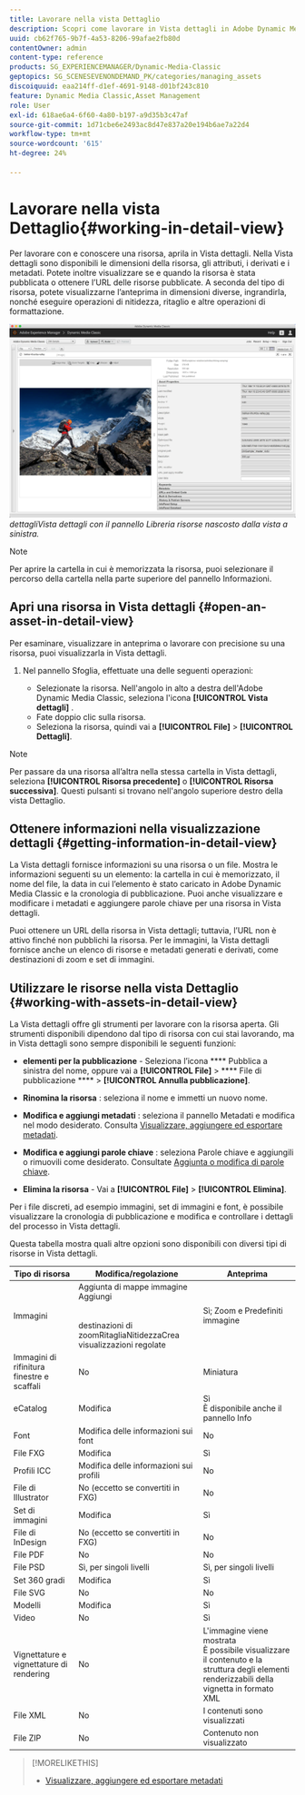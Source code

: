 ```yaml
---
title: Lavorare nella vista Dettaglio
description: Scopri come lavorare in Vista dettagli in Adobe Dynamic Media Classic.
uuid: cb62f765-9b7f-4a53-8206-99afae2fb80d
contentOwner: admin
content-type: reference
products: SG_EXPERIENCEMANAGER/Dynamic-Media-Classic
geptopics: SG_SCENESEVENONDEMAND_PK/categories/managing_assets
discoiquuid: eaa214ff-d1ef-4691-9148-d01bf243c810
feature: Dynamic Media Classic,Asset Management
role: User
exl-id: 618ae6a4-6f60-4a80-b197-a9d35b3c47af
source-git-commit: 1d71cbe6e2493ac8d47e837a20e194b6ae7a22d4
workflow-type: tm+mt
source-wordcount: '615'
ht-degree: 24%

---
```


# Lavorare nella vista Dettaglio{#working-in-detail-view}

Per lavorare con e conoscere una risorsa, aprila in Vista dettagli. Nella Vista dettagli sono disponibili le dimensioni della risorsa, gli attributi, i derivati e i metadati. Potete inoltre visualizzare se e quando la risorsa è stata pubblicata o ottenere l’URL delle risorse pubblicate. A seconda del tipo di risorsa, potete visualizzarne l’anteprima in dimensioni diverse, ingrandirla, nonché eseguire operazioni di nitidezza, ritaglio e altre operazioni di formattazione.

<!-- 

Comment Type: remark
Last Modified By: Rick Brough (rbrough@adobe.com)
Last Modified Date: 2018-06-14T13:52:46.623-0400

<p>as_detail_view_popup.png found in Downloads on local in folder "scene7-images"</p>

 -->

![Vista ](/help/assets/image_0.img.png)
*dettagliVista dettagli con il pannello Libreria risorse nascosto dalla vista a sinistra.*

>[!NOTE]
>
>Per aprire la cartella in cui è memorizzata la risorsa, puoi selezionare il percorso della cartella nella parte superiore del pannello Informazioni.

## Apri una risorsa in Vista dettagli {#open-an-asset-in-detail-view}

Per esaminare, visualizzare in anteprima o lavorare con precisione su una risorsa, puoi visualizzarla in Vista dettagli.

1. Nel pannello Sfoglia, effettuate una delle seguenti operazioni:

   * Selezionate la risorsa. Nell&#39;angolo in alto a destra dell&#39;Adobe Dynamic Media Classic, seleziona l&#39;icona **[!UICONTROL Vista dettagli]** .
   * Fate doppio clic sulla risorsa.
   * Seleziona la risorsa, quindi vai a **[!UICONTROL File]** > **[!UICONTROL Dettagli]**.

>[!NOTE]
>
>Per passare da una risorsa all’altra nella stessa cartella in Vista dettagli, seleziona **[!UICONTROL Risorsa precedente]** o **[!UICONTROL Risorsa successiva]**. Questi pulsanti si trovano nell&#39;angolo superiore destro della vista Dettaglio.

## Ottenere informazioni nella visualizzazione dettagli {#getting-information-in-detail-view}

La Vista dettagli fornisce informazioni su una risorsa o un file. Mostra le informazioni seguenti su un elemento: la cartella in cui è memorizzato, il nome del file, la data in cui l’elemento è stato caricato in Adobe Dynamic Media Classic e la cronologia di pubblicazione. Puoi anche visualizzare e modificare i metadati e aggiungere parole chiave per una risorsa in Vista dettagli.

Puoi ottenere un URL della risorsa in Vista dettagli; tuttavia, l’URL non è attivo finché non pubblichi la risorsa. Per le immagini, la Vista dettagli fornisce anche un elenco di risorse e metadati generati e derivati, come destinazioni di zoom e set di immagini.

## Utilizzare le risorse nella vista Dettaglio {#working-with-assets-in-detail-view}

La Vista dettagli offre gli strumenti per lavorare con la risorsa aperta. Gli strumenti disponibili dipendono dal tipo di risorsa con cui stai lavorando, ma in Vista dettagli sono sempre disponibili le seguenti funzioni:

* **elementi per la pubblicazione**  - Seleziona l’icona  **** Pubblica a sinistra del nome, oppure vai a  **[!UICONTROL File]**  >  **** File di pubblicazione  ****  >  **[!UICONTROL Annulla pubblicazione]**.

* **Rinomina la risorsa** : seleziona il nome e immetti un nuovo nome.

* **Modifica e aggiungi metadati** : seleziona il pannello Metadati e modifica nel modo desiderato. Consulta [Visualizzare, aggiungere ed esportare metadati](/help/viewing-adding-exporting-metadata.md).

* **Modifica e aggiungi parole chiave** : seleziona Parole chiave e aggiungili o rimuovili come desiderato. Consultate [Aggiunta o modifica di parole chiave](/help/viewing-adding-exporting-metadata.md).

* **Elimina la risorsa**  - Vai a  **[!UICONTROL File]**  >  **[!UICONTROL Elimina]**.

Per i file discreti, ad esempio immagini, set di immagini e font, è possibile visualizzare la cronologia di pubblicazione e modifica e controllare i dettagli del processo in Vista dettagli.

Questa tabella mostra quali altre opzioni sono disponibili con diversi tipi di risorse in Vista dettagli.

| Tipo di risorsa | Modifica/regolazione | Anteprima |
| --- | --- | --- |
| Immagini | Aggiunta di mappe immagine<br>Aggiungi <br><br><br>destinazioni di zoomRitagliaNitidezzaCrea visualizzazioni regolate | Sì; Zoom e Predefiniti immagine |
| Immagini di rifinitura finestre e scaffali | No | Miniatura |
| eCatalog | Modifica | Sì<br>È disponibile anche il pannello Info |
| Font | Modifica delle informazioni sui font | No |
| File FXG | Modifica | Sì |
| Profili ICC | Modifica delle informazioni sui profili | No |
| File di Illustrator | No (eccetto se convertiti in FXG) | No |
| Set di immagini | Modifica | Sì |
| File di InDesign | No (eccetto se convertiti in FXG) | No |
| File PDF | No | No |
| File PSD | Sì, per singoli livelli | Sì, per singoli livelli |
| Set 360 gradi | Modifica | Sì |
| File SVG | No | No |
| Modelli | Modifica | Sì |
| Video | No | Sì |
| Vignettature e vignettature di rendering | No | L&#39;immagine viene mostrata<br>È possibile visualizzare il contenuto e la struttura degli elementi renderizzabili della vignetta in formato XML |
| File XML | No | I contenuti sono visualizzati |
| File ZIP | No | Contenuto non visualizzato |

>[!MORELIKETHIS]
>
>* [Visualizzare, aggiungere ed esportare metadati](viewing-adding-exporting-metadata.md#viewing_adding_and_exporting_metadata)

